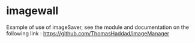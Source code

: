 # imagewall

Example of use of imageSaver, see the module and documentation on the following link : https://github.com/ThomasHaddad/imageManager


